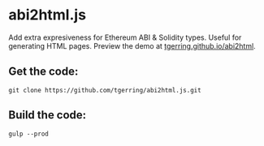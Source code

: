 # abi2html.js

Add extra expresiveness for Ethereum ABI & Solidity types. Useful for generating HTML pages. Preview the demo at [tgerring.github.io/abi2html](https://tgerring.github.io/abi2html/).

## Get the code:

```
git clone https://github.com/tgerring/abi2html.js.git
```

## Build the code:

```
gulp --prod
```


